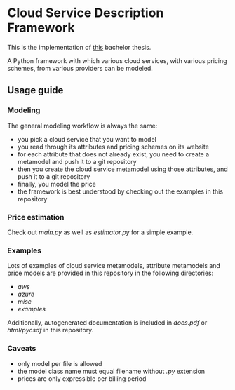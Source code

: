 # Cloud Service Description Framework

This is the implementation of [this](https://git.rwth-aachen.de/swc-theses/bachelor/ferit-tohidi/thesis) bachelor thesis.

A Python framework with which various cloud services, with various pricing schemes, from various providers can be modeled.

## Usage guide
### Modeling
The general modeling workflow is always the same: 
- you pick a cloud service that you want to model
- you read through its attributes and pricing schemes on its website
- for each attribute that does not already exist, you need to create a metamodel and push it to a git repository
- then you create the cloud service metamodel using those attributes, and push it to a git repository
- finally, you model the price
- the framework is best understood by checking out the examples in this repository

### Price estimation
Check out *main.py* as well as *estimator.py* for a simple example.

### Examples
Lots of examples of cloud service metamodels, attribute metamodels and price models are provided in this repository in the following directories:
- *aws*
- *azure*
- *misc*
- *examples*

Additionally, autogenerated documentation is included in *docs.pdf* or *html/pycsdf* in this repository.

### Caveats
- only model per file is allowed
- the model class name must equal filename without *.py* extension
- prices are only expressible per billing period